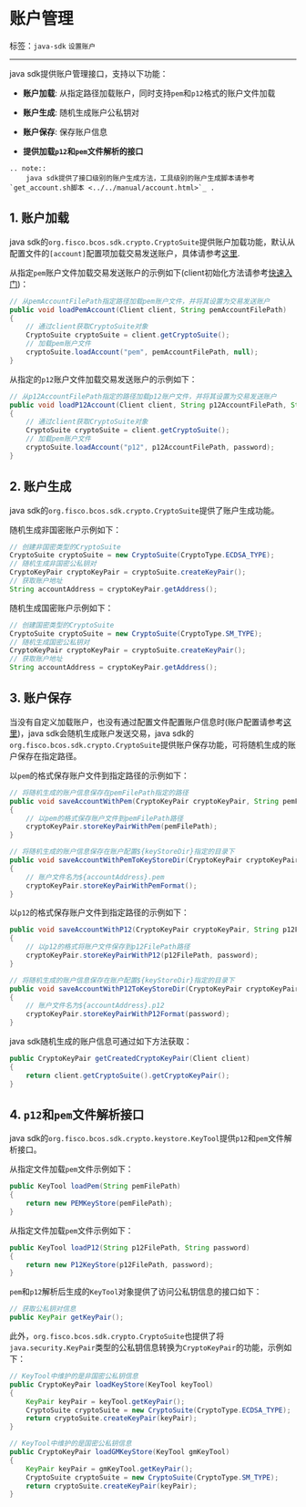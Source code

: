 # 账户管理

标签：``java-sdk`` ``设置账户``

----

java sdk提供账户管理接口，支持以下功能：

- **账户加载**: 从指定路径加载账户，同时支持`pem`和`p12`格式的账户文件加载

- **账户生成**: 随机生成账户公私钥对

- **账户保存**: 保存账户信息

- **提供加载`p12`和`pem`文件解析的接口**

```eval_rst
.. note::
    java sdk提供了接口级别的账户生成方法，工具级别的账户生成脚本请参考 `get_account.sh脚本 <../../manual/account.html>`_ .
```



## 1. 账户加载

java sdk的`org.fisco.bcos.sdk.crypto.CryptoSuite`提供账户加载功能，默认从配置文件的`[account]`配置项加载交易发送账户，具体请参考[这里](./configuration.html#id6).

从指定`pem`账户文件加载交易发送账户的示例如下(client初始化方法请参考[快速入门](./quick_start.html#id4))：

```java
// 从pemAccountFilePath指定路径加载pem账户文件，并将其设置为交易发送账户
public void loadPemAccount(Client client, String pemAccountFilePath)
{
    // 通过client获取CryptoSuite对象
    CryptoSuite cryptoSuite = client.getCryptoSuite();
    // 加载pem账户文件
    cryptoSuite.loadAccount("pem", pemAccountFilePath, null);
}
```

从指定的`p12`账户文件加载交易发送账户的示例如下：

```java
// 从p12AccountFilePath指定的路径加载p12账户文件，并将其设置为交易发送账户
public void loadP12Account(Client client, String p12AccountFilePath, String password)
{
    // 通过client获取CryptoSuite对象
    CryptoSuite cryptoSuite = client.getCryptoSuite();
    // 加载pem账户文件
    cryptoSuite.loadAccount("p12", p12AccountFilePath, password);
}
```



## 2. 账户生成

java sdk的`org.fisco.bcos.sdk.crypto.CryptoSuite`提供了账户生成功能。

随机生成非国密账户示例如下：

```java
// 创建非国密类型的CryptoSuite
CryptoSuite cryptoSuite = new CryptoSuite(CryptoType.ECDSA_TYPE);
// 随机生成非国密公私钥对
CryptoKeyPair cryptoKeyPair = cryptoSuite.createKeyPair();
// 获取账户地址
String accountAddress = cryptoKeyPair.getAddress();
```

随机生成国密账户示例如下：

```java
// 创建国密类型的CryptoSuite
CryptoSuite cryptoSuite = new CryptoSuite(CryptoType.SM_TYPE);
// 随机生成国密公私钥对
CryptoKeyPair cryptoKeyPair = cryptoSuite.createKeyPair();
// 获取账户地址
String accountAddress = cryptoKeyPair.getAddress();
```



## 3. 账户保存

当没有自定义加载账户，也没有通过配置文件配置账户信息时(账户配置请参考[这里](./configuration.html#id6))，java sdk会随机生成账户发送交易，java sdk的`org.fisco.bcos.sdk.crypto.CryptoSuite`提供账户保存功能，可将随机生成的账户保存在指定路径。

以`pem`的格式保存账户文件到指定路径的示例如下：

```java
// 将随机生成的账户信息保存在pemFilePath指定的路径
public void saveAccountWithPem(CryptoKeyPair cryptoKeyPair, String pemFilePath)
{
    // 以pem的格式保存账户文件到pemFilePath路径
    cryptoKeyPair.storeKeyPairWithPem(pemFilePath);
}

// 将随机生成的账户信息保存在账户配置${keyStoreDir}指定的目录下
public void saveAccountWithPemToKeyStoreDir(CryptoKeyPair cryptoKeyPair)
{
    // 账户文件名为${accountAddress}.pem
    cryptoKeyPair.storeKeyPairWithPemFormat();
}
```

以`p12`的格式保存账户文件到指定路径的示例如下：

```java
public void saveAccountWithP12(CryptoKeyPair cryptoKeyPair, String p12FilePath, String password)
{
    // 以p12的格式将账户文件保存到p12FilePath路径
    cryptoKeyPair.storeKeyPairWithP12(p12FilePath, password);
}

// 将随机生成的账户信息保存在账户配置${keyStoreDir}指定的目录下
public void saveAccountWithP12ToKeyStoreDir(CryptoKeyPair cryptoKeyPair, String password)
{
    // 账户文件名为${accountAddress}.p12
    cryptoKeyPair.storeKeyPairWithP12Format(password);
}
```
java sdk随机生成的账户信息可通过如下方法获取：

```java
public CryptoKeyPair getCreatedCryptoKeyPair(Client client)
{
    return client.getCryptoSuite().getCryptoKeyPair();
}
```



## 4. `p12`和`pem`文件解析接口

java sdk的`org.fisco.bcos.sdk.crypto.keystore.KeyTool`提供`p12`和`pem`文件解析接口。

从指定文件加载`pem`文件示例如下：

```java
public KeyTool loadPem(String pemFilePath)
{
    return new PEMKeyStore(pemFilePath);
}
```

从指定文件加载`pem`文件示例如下：

```java
public KeyTool loadP12(String p12FilePath, String password)
{
    return new P12KeyStore(p12FilePath, password);
}
```

`pem`和`p12`解析后生成的`KeyTool`对象提供了访问公私钥信息的接口如下：

```java
// 获取公私钥对信息
public KeyPair getKeyPair();
```

此外，`org.fisco.bcos.sdk.crypto.CryptoSuite`也提供了将`java.security.KeyPair`类型的公私钥信息转换为`CryptoKeyPair`的功能，示例如下：

```java
// KeyTool中维护的是非国密公私钥信息
public CryptoKeyPair loadKeyStore(KeyTool keyTool)
{
    KeyPair keyPair = keyTool.getKeyPair();
    CryptoSuite cryptoSuite = new CryptoSuite(CryptoType.ECDSA_TYPE);
    return cryptoSuite.createKeyPair(keyPair);
}

// KeyTool中维护的是国密公私钥信息
public CryptoKeyPair loadGMKeyStore(KeyTool gmKeyTool)
{
    KeyPair keyPair = gmKeyTool.getKeyPair();
    CryptoSuite cryptoSuite = new CryptoSuite(CryptoType.SM_TYPE);
    return cryptoSuite.createKeyPair(keyPair);
}
```